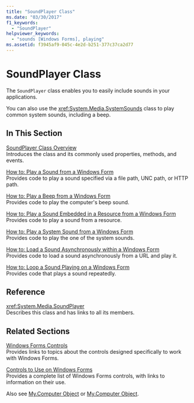 ```yaml
---
title: "SoundPlayer Class"
ms.date: "03/30/2017"
f1_keywords: 
  - "SoundPlayer"
helpviewer_keywords: 
  - "sounds [Windows Forms], playing"
ms.assetid: f3945af9-045c-4e2d-b251-377c37ca2d77
---
```

# SoundPlayer Class
The `SoundPlayer` class enables you to easily include sounds in your applications.  
  
 You can also use the <xref:System.Media.SystemSounds> class to play common system sounds, including a beep.  
  
## In This Section  
 [SoundPlayer Class Overview](../../../../docs/framework/winforms/controls/soundplayer-class-overview.md)  
 Introduces the class and its commonly used properties, methods, and events.  
  
 [How to: Play a Sound from a Windows Form](../../../../docs/framework/winforms/controls/how-to-play-a-sound-from-a-windows-form.md)  
 Provides code to play a sound specified via a file path, UNC path, or HTTP path.  
  
 [How to: Play a Beep from a Windows Form](../../../../docs/framework/winforms/controls/how-to-play-a-beep-from-a-windows-form.md)  
 Provides code to play the computer's beep sound.  
  
 [How to: Play a Sound Embedded in a Resource from a Windows Form](../../../../docs/framework/winforms/controls/how-to-play-a-sound-embedded-in-a-resource-from-a-windows-form.md)  
 Provides code to play a sound from a resource.  
  
 [How to: Play a System Sound from a Windows Form](../../../../docs/framework/winforms/controls/how-to-play-a-system-sound-from-a-windows-form.md)  
 Provides code to play the one of the system sounds.  
  
 [How to: Load a Sound Asynchronously within a Windows Form](../../../../docs/framework/winforms/controls/how-to-load-a-sound-asynchronously-within-a-windows-form.md)  
 Provides code to load a sound asynchronously from a URL and play it.  
  
 [How to: Loop a Sound Playing on a Windows Form](../../../../docs/framework/winforms/controls/how-to-loop-a-sound-playing-on-a-windows-form.md)  
 Provides code that plays a sound repeatedly.  
  
## Reference  
 <xref:System.Media.SoundPlayer>  
 Describes this class and has links to all its members.  
  
## Related Sections  
 [Windows Forms Controls](../../../../docs/framework/winforms/controls/index.md)  
 Provides links to topics about the controls designed specifically to work with Windows Forms.  
  
 [Controls to Use on Windows Forms](../../../../docs/framework/winforms/controls/controls-to-use-on-windows-forms.md)  
 Provides a complete list of Windows Forms controls, with links to information on their use.  
  
 Also see [My.Computer Object](../../../visual-basic/language-reference/objects/my-computer-object.md) or [My.Computer Object](../../../visual-basic/language-reference/objects/my-computer-object.md).
